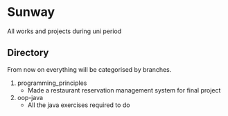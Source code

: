 # Sunway
All works and projects during uni period

## Directory
From now on everything will be categorised by branches.  

1. programming_principles
   - Made a restaurant reservation management system for final project
2. oop-java
   - All the java exercises required to do
